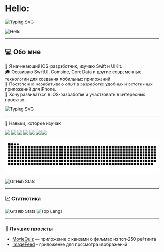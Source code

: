 # Hello: 

![Typing SVG](https://readme-typing-svg.herokuapp.com?lines=Я+Алина+Фирсенкова;Я+Ios+Developer;Люблю+писать+код;и+изучать+новые+технологии)

![Hello](https://media.giphy.com/media/v1.Y2lkPTc5MGI3NjExcHpmdzMwdXB4bTIwaXU5Z2NtMnNoZWZoMDU3Z254bGhkZ3hhdWYyZCZlcD12MV9naWZzX3NlYXJjaCZjdD1n/RbDKaczqWovIugyJmW/giphy.gif)

---

## 💻 Обо мне

🌟 Я начинающий iOS-разработчик, изучаю Swift и UIKit.  
🎓 Осваиваю SwiftUI, Combine, Core Data и другие современные технологии для создания мобильных приложений.  
📱 Постепенно нарабатываю опыт в разработке удобных и эстетичных приложений для iPhone.  
🚀 Хочу развиваться в iOS-разработке и участвовать в интересных проектах.  

![Typing SVG](https://readme-typing-svg.herokuapp.com?lines=Хочу+развиваться+в+iOS-разработке;Готова+создавать+красивые;и+удобные+приложения)

---

🚀 Навыки, которые изучаю

<img src="https://img.shields.io/badge/Swift-%23FA7343.svg?style=for-the-badge&logo=swift&logoColor=white" /> <img src="https://img.shields.io/badge/SwiftUI-%2302569B.svg?style=for-the-badge&logo=swift&logoColor=white" /> 
<img src="https://img.shields.io/badge/UIKit-%23EE4C2C.svg?style=for-the-badge&logo=apple&logoColor=white" /> <img src="https://img.shields.io/badge/Xcode-%231575F9.svg?style=for-the-badge&logo=xcode&logoColor=white" /> 
<img src="https://img.shields.io/badge/Figma-%23F24E1E.svg?style=for-the-badge&logo=figma&logoColor=white" /> <img src="https://img.shields.io/badge/Git-%23F1502F.svg?style=for-the-badge&logo=git&logoColor=white" />
<img src="https://img.shields.io/badge/GitHub-%23121011.svg?style=for-the-badge&logo=github&logoColor=white" />

![snake](https://raw.githubusercontent.com/Platane/snk/output/github-contribution-grid-snake.svg)

![GitHub Stats](https://github-readme-stats.vercel.app/api?username=Fortovaya&show_icons=true&theme=radical)

---

### 📈 Статистика

![GitHub Stats](https://github-readme-stats.vercel.app/api?username=Fortovaya&show_icons=true&theme=radical)
![Top Langs](https://github-readme-stats.vercel.app/api/top-langs/?username=Fortovaya&layout=compact&theme=radical)

---

### 🌟 Лучшие проекты
- [MovieQuiz](https://github.com/Fortovaya/MovieQuiz) — приложение с квизами о фильмах из топ-250 рейтинга
- [ImageFeed](https://github.com/Fortovaya/ImageFeed) - приложение для просмотра изображений


